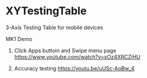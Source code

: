 # XYTestingTable
3-Axis Testing Table for mobile devices

MK1 Demo
1. Click Apps buttoin and Swipe menu page
 https://www.youtube.com/watch?v=xOz4XRCZiHU

2. Accuracy testing
 https://youtu.be/uUSc-AoBw_4


